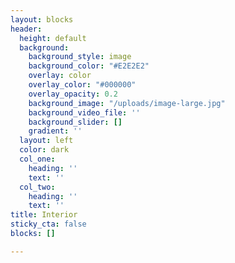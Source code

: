 ```yaml
---
layout: blocks
header:
  height: default
  background:
    background_style: image
    background_color: "#E2E2E2"
    overlay: color
    overlay_color: "#000000"
    overlay_opacity: 0.2
    background_image: "/uploads/image-large.jpg"
    background_video_file: ''
    background_slider: []
    gradient: ''
  layout: left
  color: dark
  col_one:
    heading: ''
    text: ''
  col_two:
    heading: ''
    text: ''
title: Interior
sticky_cta: false
blocks: []

---
```

